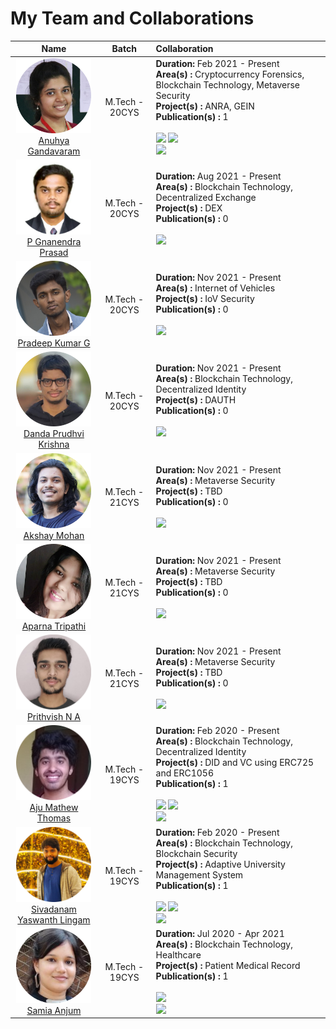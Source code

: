 # My Team and Collaborations

|           Name           |  Batch | Collaboration |
|:------------------------:|:------:|:--------------|
| <img src="Team/20CYS/Anu.png" alt="anu" width="120" /> <br/> [Anuhya Gandavaram]() | M.Tech - 20CYS | **Duration:** Feb 2021 - Present <br/> **Area(s) :** Cryptocurrency Forensics, Blockchain Technology, Metaverse Security <br/> **Project(s) :** ANRA, GEIN <br/> **Publication(s) :** 1 <br/> <br/> ![](https://img.shields.io/badge/CyberForensicsCourse-20CY621-green) ![](https://img.shields.io/badge/BlockchainCourse-20CY712-green) <br/> ![](https://img.shields.io/badge/Digital_4N6-1-yellowgreen)  | 
| <img src="Team/20CYS/GP.png" alt="gp" width="120" /> <br/> [P Gnanendra Prasad]() | M.Tech - 20CYS | **Duration:** Aug 2021 - Present <br/> **Area(s) :** Blockchain Technology, Decentralized Exchange <br/> **Project(s) :** DEX <br/> **Publication(s) :** 0 <br/> <br/> ![](https://img.shields.io/badge/BlockchainCourse-20CY712-green) | 
| <img src="Team/20CYS/Pradeep.png" alt="pradeep" width="120" /> <br/> [Pradeep Kumar G]() | M.Tech - 20CYS | **Duration:** Nov 2021 - Present <br/> **Area(s) :** Internet of Vehicles <br/> **Project(s) :** IoV Security <br/> **Publication(s) :** 0 <br/> <br/> ![](https://img.shields.io/badge/MTech-Guide-blue)| 
| <img src="Team/20CYS/Prudhvi.png" alt="prudhvi" width="120" /> <br/> [Danda Prudhvi Krishna]() | M.Tech - 20CYS | **Duration:** Nov 2021 - Present <br/> **Area(s) :** Blockchain Technology, Decentralized Identity <br/> **Project(s) :** DAUTH <br/> **Publication(s) :** 0  <br/> <br/> ![](https://img.shields.io/badge/MTech-Co_Guide-blue)| 
| <img src="Team/21CYS/Akshay.png" alt="akshay" width="120" /> <br/> [Akshay Mohan]() | M.Tech - 21CYS | **Duration:** Nov 2021 - Present <br/> **Area(s) :** Metaverse Security <br/> **Project(s) :** TBD <br/> **Publication(s) :** 0  <br/> <br/> ![](https://img.shields.io/badge/CyberForensicsCourse-20CY621-green)| 
| <img src="Team/21CYS/Aparna.png" alt="aparna" width="120" /> <br/> [Aparna Tripathi]() | M.Tech - 21CYS | **Duration:** Nov 2021 - Present <br/> **Area(s) :**  Metaverse Security  <br/> **Project(s) :** TBD <br/> **Publication(s) :** 0  <br/> <br/> ![](https://img.shields.io/badge/CyberForensicsCourse-20CY621-green)| 
| <img src="Team/21CYS/Prithvish.png" alt="prithvish" width="120" /> <br/> [Prithvish N A]() | M.Tech - 21CYS | **Duration:** Nov 2021 - Present <br/> **Area(s) :**  Metaverse Security  <br/> **Project(s) :** TBD <br/> **Publication(s) :** 0  <br/> <br/> ![](https://img.shields.io/badge/CyberForensicsCourse-20CY621-green)| 
| <img src="Team/19CYS/Aju.png" alt="aju" width="120" /> <br/> [Aju Mathew Thomas]() | M.Tech - 19CYS | **Duration:** Feb 2020 - Present <br/> **Area(s) :** Blockchain Technology, Decentralized Identity <br/> **Project(s) :** DID and VC using ERC725 and ERC1056 <br/> **Publication(s) :** 1 <br/> <br/> ![](https://img.shields.io/badge/BlockchainCourse-18CY712-green) ![](https://img.shields.io/badge/MTech-Support-blue) <br/> ![](https://img.shields.io/badge/ICTCS-1-yellow)| 
| <img src="Team/19CYS/Yaswanth.png" alt="yaswanth" width="120" /> <br/> [Sivadanam Yaswanth Lingam]() | M.Tech - 19CYS | **Duration:** Feb 2020 - Present <br/> **Area(s) :** Blockchain Technology, Blockchain Security <br/> **Project(s) :** Adaptive University Management System <br/>  **Publication(s) :** 1 <br/> <br/> ![](https://img.shields.io/badge/BlockchainCourse-18CY712-green) ![](https://img.shields.io/badge/MTech-Co_Guide-blue) <br/> ![](https://img.shields.io/badge/ICCIDE-1-yellow) |
| <img src="Team/19CYS/Samia.png" alt="samia" width="120" /> <br/> [Samia Anjum]() | M.Tech - 19CYS | **Duration:** Jul 2020 - Apr 2021 <br/> **Area(s) :** Blockchain Technology, Healthcare <br/> **Project(s) :** Patient Medical Record <br/> **Publication(s) :** 1 <br/> <br/> ![](https://img.shields.io/badge/BlockchainCourse-18CY712-green) <br/> ![](https://img.shields.io/badge/ICACDS-1-yellow) | 




